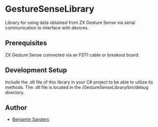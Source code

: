 # GestureSenseLibrary

Library for using data obtained from ZX Gesture Sense via serial communication to interface with devices.

## Prerequisites

ZX Gesture Sense connected via an FDTI cable or breakout board.

## Development Setup

Include the .dll file of this library in your C# project to be able to utilize its methods. The .dll file is located in the /GestureSenseLibrary/bin/debug directory.

## Author

* [Benjamin Sanders](https://github.com/BenOSanders)
